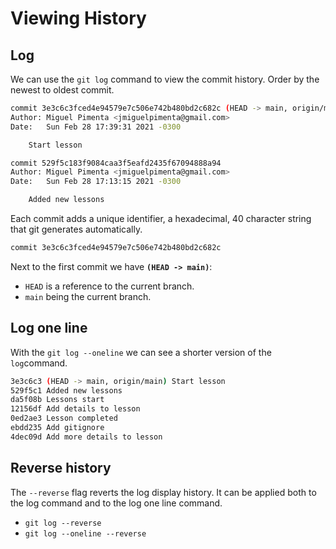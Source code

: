 # Viewing History

## Log

We can use the `git log` command to view the commit history. Order by the newest to oldest commit.

```bash
commit 3e3c6c3fced4e94579e7c506e742b480bd2c682c (HEAD -> main, origin/main)
Author: Miguel Pimenta <jmiguelpimenta@gmail.com>
Date:   Sun Feb 28 17:39:31 2021 -0300

    Start lesson

commit 529f5c183f9084caa3f5eafd2435f67094888a94
Author: Miguel Pimenta <jmiguelpimenta@gmail.com>
Date:   Sun Feb 28 17:13:15 2021 -0300

    Added new lessons
```

Each commit adds a unique identifier, a hexadecimal, 40 character string that git generates automatically.

```bash
commit 3e3c6c3fced4e94579e7c506e742b480bd2c682c
```

Next to the first commit we have **`(HEAD -> main)`**:

- `HEAD` is a reference to the current branch.
- `main` being the current branch.

## Log one line

With the `git log --oneline` we can see a shorter version of the `log`command.

```bash
3e3c6c3 (HEAD -> main, origin/main) Start lesson
529f5c1 Added new lessons
da5f08b Lessons start
12156df Add details to lesson
0ed2ae3 Lesson completed
ebdd235 Add gitignore
4dec09d Add more details to lesson
```

## Reverse history

The `--reverse` flag reverts the log display history. It can be applied both to the log command and to the log one line command.

- `git log --reverse`
- `git log --oneline --reverse`
